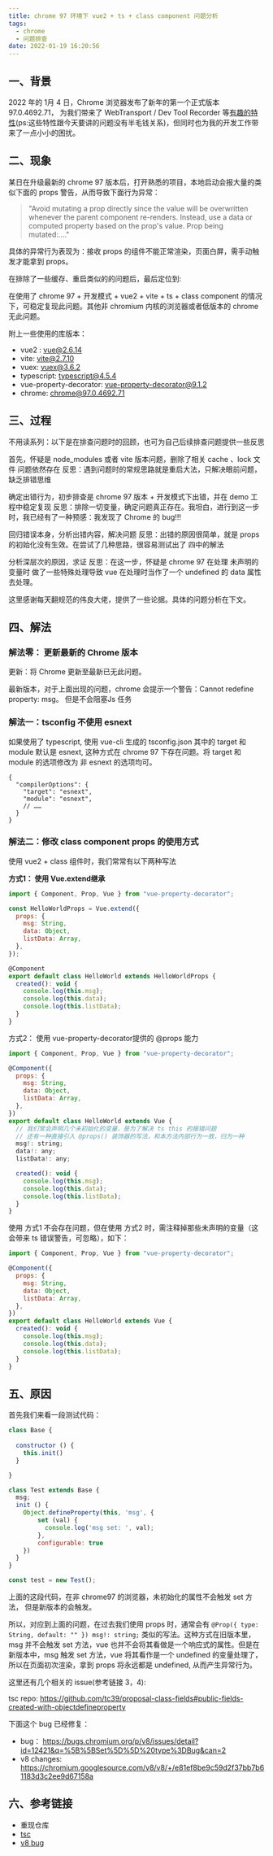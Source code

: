 ```yaml
---
title: chrome 97 环境下 vue2 + ts + class component 问题分析
tags:
  - chrome
  - 问题排查
date: 2022-01-19 16:20:56
---
```


## 一、背景

2022 年的 1月 4 日，Chrome 浏览器发布了新年的第一个正式版本 97.0.4692.71， 为我们带来了 WebTransport / Dev Tool Recorder 等[有趣的特性](https://chromestatus.com/features)(ps:这些特性跟今天要讲的问题没有半毛钱关系)，但同时也为我的开发工作带来了一点小小的困扰。

## 二、现象

某日在升级最新的 chrome 97 版本后，打开熟悉的项目，本地启动会报大量的类似下面的 props 警告，从而导致下面行为异常：

> "Avoid mutating a prop directly since the value will be overwritten whenever the parent component re-renders. Instead, use a data or computed property based on the prop's value. Prop being mutated:...."




具体的异常行为表现为：接收 props 的组件不能正常渲染，页面白屏，需手动触发才能拿到 props。

在排除了一些缓存、重启类似的的问题后，最后定位到:

在使用了 chrome 97 + 开发模式 + vue2 + vite + ts + class component 的情况下，可稳定复现此问题。其他非 chromium 内核的浏览器或者低版本的 chrome 无此问题。

附上一些使用的库版本：
- vue2 : vue@2.6.14
- vite: vite@2.7.10
- vuex: vuex@3.6.2
- typescript: typescript@4.5.4
- vue-property-decorator: vue-property-decorator@9.1.2
- chrome: chrome@97.0.4692.71

## 三、过程

不用读系列：以下是在排查问题时的回顾，也可为自己后续排查问题提供一些反思

首先，怀疑是 node_modules 或者 vite 版本问题，删除了相关 cache 、lock 文件 问题依然存在 反思：遇到问题时的常规思路就是重启大法，只解决眼前问题，缺乏排错思维

确定出错行为，初步排查是 chrome 97 版本 + 开发模式下出错，并在 demo 工程中稳定复现 反思：排除一切变量，确定问题真正存在。我坦白，进行到这一步时，我已经有了一种预感：我发现了 Chrome 的 bug!!!

回归错误本身，分析出错内容，解决问题 反思：出错的原因很简单，就是 props 的初始化没有生效。在尝试了几种思路，很容易测试出了 四中的解法

分析深层次的原因，求证 反思：在这一步，怀疑是 chrome 97 在处理 未声明的变量时 做了一些特殊处理导致 vue 在处理时当作了一个 undefined 的 data 属性去处理。

这里感谢每天翻规范的伟良大佬，提供了一些论据。具体的问题分析在下文。

## 四、解法
### 解法零： 更新最新的 Chrome 版本

更新：将 Chrome 更新至最新已无此问题。

最新版本，对于上面出现的问题，chrome 会提示一个警告：Cannot redefine property: msg。 但是不会阻塞Js 任务

### 解法一：tsconfig 不使用 esnext

如果使用了 typescript, 使用 vue-cli 生成的 tsconfig.json 其中的 target 和 module 默认是 esnext, 这种方式在 chrome 97 下存在问题。将 target 和 module 的选项修改为 非 esnext 的选项均可。

```
{
  "compilerOptions": {
    "target": "esnext",
    "module": "esnext",
    // ……
  }
}
```




### 解法二：修改 class component props 的使用方式

使用 vue2 + class 组件时，我们常常有以下两种写法

**方式1： 使用 Vue.extend继承**

```js
import { Component, Prop, Vue } from "vue-property-decorator";

const HelloWorldProps = Vue.extend({
  props: {
    msg: String,
    data: Object,
    listData: Array,
  },
});

@Component
export default class HelloWorld extends HelloWorldProps {
  created(): void {
    console.log(this.msg);
    console.log(this.data);
    console.log(this.listData);
  }
}
```




方式2： 使用 vue-property-decorator提供的 @props 能力

```js
import { Component, Prop, Vue } from "vue-property-decorator";

@Component({
  props: {
    msg: String,
    data: Object,
    listData: Array,
  },
})
export default class HelloWorld extends Vue {
  // 我们常会声明几个未初始化的变量，是为了解决 ts this 的报错问题
  // 还有一种直接引入 @props() 装饰器的写法，和本方法内部行为一致，归为一种
  msg!: string;
  data!: any;
  listData!: any;

  created(): void {
    console.log(this.msg);
    console.log(this.data);
    console.log(this.listData);
  }
}
```




使用 方式1 不会存在问题，但在使用 方式2 时，需注释掉那些未声明的变量（这会带来 ts 错误警告，可忽略），如下：

```js
import { Component, Prop, Vue } from "vue-property-decorator";

@Component({
  props: {
    msg: String,
    data: Object,
    listData: Array,
  },
})
export default class HelloWorld extends Vue {
  created(): void {
    console.log(this.msg);
    console.log(this.data);
    console.log(this.listData);
  }
}
```

## 五、原因

首先我们来看一段测试代码：

```js
class Base {
  
  constructor () {
    this.init()
  }

}

class Test extends Base {
  msg;
  init () {
    Object.defineProperty(this, 'msg', {
        set (val) {
          console.log('msg set: ', val);
        },
        configurable: true
    })
  }
}

const test = new Test();
```




上面的这段代码，在非 chrome97 的浏览器，未初始化的属性不会触发 set 方法， 但是新版本的会触发。

所以，对应到上面的问题，在过去我们使用 props 时，通常会有 `@Prop({ type: String, default: "" }) msg!: string;` 类似的写法。这种方式在旧版本里，msg 并不会触发 set 方法，vue 也并不会将其看做是一个响应式的属性。但是在新版本中，msg 触发 set 方法，vue 将其看作是一个 undefined 的变量处理了，所以在页面初次渲染，拿到 props 将永远都是 undefined, 从而产生异常行为。



这里还有几个相关的 issue(参考链接 3，4):

tsc repo: https://github.com/tc39/proposal-class-fields#public-fields-created-with-objectdefineproperty




下面这个 bug 已经修复：

- bug： https://bugs.chromium.org/p/v8/issues/detail?id=12421&q=%5B%5BSet%5D%5D%20type%3DBug&can=2
- v8 changes: https://chromium.googlesource.com/v8/v8/+/e81ef8be9c59d2f37bb7b61183d3c2ee9d67158a

## 六、参考链接

- 重现仓库
- [tsc](https://github.com/tc39/proposal-class-fields#public-fields-created-with-objectdefineproperty)
- [v8 bug](https://bugs.chromium.org/p/v8/issues/detail?id=12421&q=%5B%5BSet%5D%5D%20type%3DBug&can=2)